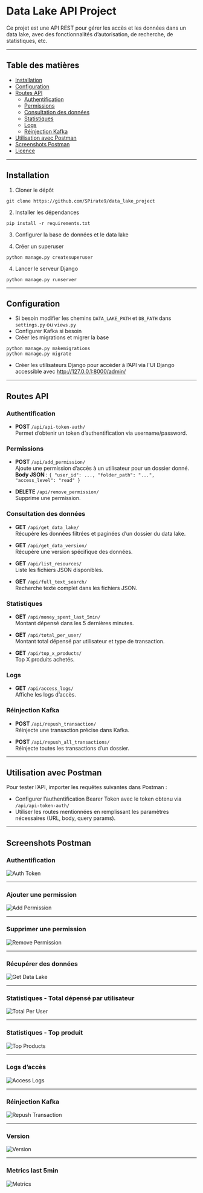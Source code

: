 # Data Lake API Project

Ce projet est une API REST pour gérer les accès et les données dans un data lake, avec des fonctionnalités d’autorisation, de recherche, de statistiques, etc.

---

## Table des matières

- [Installation](#installation)  
- [Configuration](#configuration)  
- [Routes API](#routes-api)  
  - [Authentification](#authentification)  
  - [Permissions](#permissions)  
  - [Consultation des données](#consultation-des-données)  
  - [Statistiques](#statistiques)  
  - [Logs](#logs)  
  - [Réinjection Kafka](#réinjection-kafka)  
- [Utilisation avec Postman](#utilisation-avec-postman)  
- [Screenshots Postman](#screenshots-postman)  
- [Licence](#licence)

---

## Installation

1. Cloner le dépôt  

```git clone https://github.com/SPirate9/data_lake_project```

2. Installer les dépendances  

```pip install -r requirements.txt```

3. Configurer la base de données et le data lake  

4. Créer un superuser

```python manage.py createsuperuser```

4. Lancer le serveur Django  

```python manage.py runserver```

---

## Configuration

- Si besoin modifier les chemins `DATA_LAKE_PATH` et `DB_PATH` dans `settings.py` ou `views.py`  
- Configurer Kafka si besoin  
- Créer les migrations et migrer la base 
```
python manage.py makemigrations
python manage.py migrate
```
- Créer les utilisateurs Django pour accéder à l’API via l'UI Django accessible avec 
http://127.0.0.1:8000/admin/
---

## Routes API

### Authentification

- **POST** `/api/api-token-auth/`  
  Permet d’obtenir un token d’authentification via username/password.

### Permissions

- **POST** `/api/add_permission/`  
  Ajoute une permission d’accès à un utilisateur pour un dossier donné.  
  **Body JSON** : `{ "user_id": ..., "folder_path": "...", "access_level": "read" }`

- **DELETE** `/api/remove_permission/`  
  Supprime une permission.

### Consultation des données

- **GET** `/api/get_data_lake/`  
  Récupère les données filtrées et paginées d’un dossier du data lake.

- **GET** `/api/get_data_version/`  
  Récupère une version spécifique des données.

- **GET** `/api/list_resources/`  
  Liste les fichiers JSON disponibles.

- **GET** `/api/full_text_search/`  
  Recherche texte complet dans les fichiers JSON.

### Statistiques

- **GET** `/api/money_spent_last_5min/`  
  Montant dépensé dans les 5 dernières minutes.

- **GET** `/api/total_per_user/`  
  Montant total dépensé par utilisateur et type de transaction.

- **GET** `/api/top_x_products/`  
  Top X produits achetés.

### Logs

- **GET** `/api/access_logs/`  
  Affiche les logs d’accès.

### Réinjection Kafka

- **POST** `/api/repush_transaction/`  
  Réinjecte une transaction précise dans Kafka.

- **POST** `/api/repush_all_transactions/`  
  Réinjecte toutes les transactions d’un dossier.

---

## Utilisation avec Postman

Pour tester l’API, importer les requêtes suivantes dans Postman :  
- Configurer l’authentification Bearer Token avec le token obtenu via `/api/api-token-auth/`  
- Utiliser les routes mentionnées en remplissant les paramètres nécessaires (URL, body, query params).

---

## Screenshots Postman

### Authentification

![Auth Token](./rendu/capture_tp2/auth.png)

---

### Ajouter une permission

![Add Permission](./rendu/capture_tp2/addperm.png)

---

### Supprimer une permission

![Remove Permission](./rendu/capture_tp2/removeperm.png)

---

### Récupérer des données

![Get Data Lake](./rendu/capture_tp2/getdata.png)

---

### Statistiques - Total dépensé par utilisateur

![Total Per User](./rendu/capture_tp2/totalperuser.png)

---


### Statistiques - Top produit

![Top Products](./rendu/capture_tp2/topproducts.png)

---

### Logs d’accès

![Access Logs](./rendu/capture_tp2/logs.png)

---

### Réinjection Kafka

![Repush Transaction](./screenshots/repush_transaction.png)

---

### Version

![Version](./rendu/capture_tp2/version2.png)

---

### Metrics last 5min

![Metrics](./rendu/capture_tp2/metrics.png)